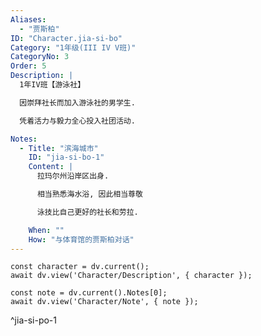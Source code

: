 ```yaml
---
Aliases:
  - "贾斯柏"
ID: "Character.jia-si-bo"
Category: "1年级(III IV V班)"
CategoryNo: 3
Order: 5
Description: |
  1年IV班【游泳社】

  因崇拜社长而加入游泳社的男学生.

  凭着活力与毅力全心投入社团活动.

Notes:
  - Title: "滨海城市"
    ID: "jia-si-bo-1"
    Content: |
      拉玛尔州沿岸区出身.

      相当熟悉海水浴, 因此相当尊敬

      泳技比自己更好的社长和劳拉.

    When: ""
    How: "与体育馆的贾斯柏对话"
---
```

```dataviewjs
const character = dv.current();
await dv.view('Character/Description', { character });
```

```dataviewjs
const note = dv.current().Notes[0];
await dv.view('Character/Note', { note });
```
^jia-si-po-1